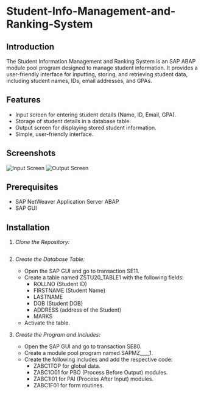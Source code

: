 # Student-Info-Management-and-Ranking-System

## Introduction
The Student Information Management and Ranking System is an SAP ABAP module pool program designed to manage student information. It provides a user-friendly interface for inputting, storing, and retrieving student data, including student names, IDs, email addresses, and GPAs.

## Features
- Input screen for entering student details (Name, ID, Email, GPA).
- Storage of student details in a database table.
- Output screen for displaying stored student information.
- Simple, user-friendly interface.

## Screenshots
![Input Screen](screenshots/input_screen.png)
![Output Screen](screenshots/output_screen.png)

## Prerequisites
- SAP NetWeaver Application Server ABAP
- SAP GUI

## Installation

1. *Clone the Repository:*
   ```sh


2. *Create the Database Table:*
   - Open the SAP GUI and go to transaction SE11.
   - Create a table named ZSTU20_TABLE1 with the following fields:
     - ROLLNO (Student ID)
     - FIRSTNAME (Student Name)
     - LASTNAME
     - DOB (Student DOB)
     - ADDRESS (address of the Student)
     - MARKS 
   - Activate the table.

3. *Create the Program and Includes:*
   - Open the SAP GUI and go to transaction SE80.
   - Create a module pool program named SAPMZ____1.
   - Create the following includes and add the respective code:
     - ZABC1TOP for global data.
     - ZABC1O01 for PBO (Process Before Output) modules.
     - ZABC1I01 for PAI (Process After Input) modules.
     - ZABC1F01 for form routines.
